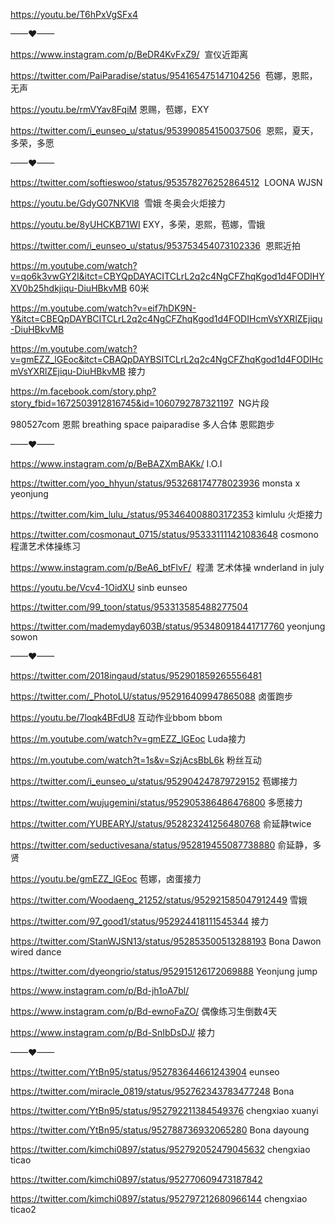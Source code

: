 https://youtu.be/T6hPxVgSFx4

——♥——

https://www.instagram.com/p/BeDR4KvFxZ9/  宣仪近距离

https://twitter.com/PaiParadise/status/954165475147104256  苞娜，恩熙，无声

https://youtu.be/rmVYav8FqiM 恩赐，苞娜，EXY

https://twitter.com/i_eunseo_u/status/953990854150037506  恩熙，夏天，多荣，多愿

——♥——

https://twitter.com/softieswoo/status/953578276252864512  LOONA WJSN

https://youtu.be/GdyG07NKVl8  雪娥 冬奥会火炬接力

https://youtu.be/8yUHCKB71WI EXY，多荣，恩熙，苞娜，雪娥

https://twitter.com/i_eunseo_u/status/953753454073102336  恩熙近拍

https://m.youtube.com/watch?v=qo6k3vwGY2I&itct=CBYQpDAYACITCLrL2q2c4NgCFZhqKgod1d4FODIHYXV0b25hdkjiqu-DiuHBkvMB  60米

https://m.youtube.com/watch?v=eif7hDK9N-Y&itct=CBEQpDAYBCITCLrL2q2c4NgCFZhqKgod1d4FODIHcmVsYXRlZEjiqu-DiuHBkvMB

https://m.youtube.com/watch?v=gmEZZ_lGEoc&itct=CBAQpDAYBSITCLrL2q2c4NgCFZhqKgod1d4FODIHcmVsYXRlZEjiqu-DiuHBkvMB  接力

https://m.facebook.com/story.php?story_fbid=1672503912816745&id=1060792787321197  NG片段

980527com 恩熙
breathing space
paiparadise  多人合体
恩熙跑步

——♥——

https://www.instagram.com/p/BeBAZXmBAKk/ I.O.I

https://twitter.com/yoo_hhyun/status/953268174778023936  monsta x yeonjung

https://twitter.com/kim_lulu_/status/953464008803172353  kimlulu 火炬接力

https://twitter.com/cosmonaut_0715/status/953331111421083648 cosmono 程潇艺术体操练习

https://www.instagram.com/p/BeA6_btFlvF/  程潇 艺术体操 wnderland in july

https://youtu.be/Vcv4-1OidXU sinb eunseo

https://twitter.com/99_toon/status/953313585488277504

https://twitter.com/mademyday603B/status/953480918441717760  yeonjung sowon

——♥——

https://twitter.com/2018ingaud/status/952901859265556481

https://twitter.com/_PhotoLU/status/952916409947865088  卤蛋跑步

https://youtu.be/7loqk4BFdU8 互动作业bbom bbom

https://m.youtube.com/watch?v=gmEZZ_lGEoc Luda接力

https://m.youtube.com/watch?t=1s&v=SzjAcsBbL6k 粉丝互动

https://twitter.com/i_eunseo_u/status/952904247879729152 苞娜接力

https://twitter.com/wujugemini/status/952905386486476800  多愿接力

https://twitter.com/YUBEARYJ/status/952823241256480768 俞延静twice

https://twitter.com/seductivesana/status/952819455087738880 俞延静，多贤

https://youtu.be/gmEZZ_lGEoc 苞娜，卤蛋接力

https://twitter.com/Woodaeng_21252/status/952921585047912449 雪娥

https://twitter.com/97_good1/status/952924418111545344 接力

https://twitter.com/StanWJSN13/status/952853500513288193 Bona Dawon wired dance

https://twitter.com/dyeongrio/status/952915126172069888 Yeonjung jump

https://www.instagram.com/p/Bd-jh1oA7bl/

https://www.instagram.com/p/Bd-ewnoFaZO/  偶像练习生倒数4天

https://www.instagram.com/p/Bd-SnIbDsDJ/ 接力

——♥——

https://twitter.com/YtBn95/status/952783644661243904  eunseo

https://twitter.com/miracle_0819/status/952762343783477248 Bona

https://twitter.com/YtBn95/status/952792211384549376  chengxiao xuanyi

https://twitter.com/YtBn95/status/952788736932065280 Bona dayoung

https://twitter.com/kimchi0897/status/952792052479045632  chengxiao ticao

https://twitter.com/kimchi0897/status/952770609473187842

https://twitter.com/kimchi0897/status/952797212680966144  chengxiao ticao2
